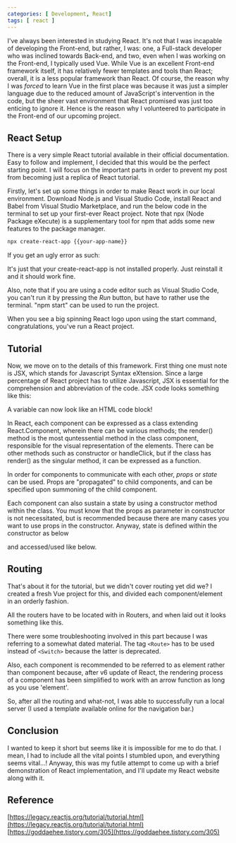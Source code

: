 ```yaml
---
categories: [ Development, React]
tags: [ react ] 
---
```


I've always been interested in studying React. It's not that I was incapable of developing the Front-end, but rather, I was: one, a Full-stack developer who was inclined towards Back-end, and two, even when I was working on the Front-end, I typically used Vue. While Vue is an excellent Front-end framework itself, it has relatively fewer templates and tools than React; overall, it is a less popular framework than React. Of course, the reason why I was <i>forced</i> to learn Vue in the first place was because it was just a simpler language due to the reduced amount of JavaScript's intervention in the code, but the sheer vast environment that React promised was just too enticing to ignore it. Hence is the reason why I volunteered to participate in the Front-end of our upcoming project.

## React Setup 
There is a very simple React tutorial available in their official documentation. Easy to follow and implement, I decided that this would be the perfect starting point. I will focus on the important parts in order to prevent my post from becoming just a replica of React tutorial.

Firstly, let's set up some things in order to make React work in our local environment. Download Node.js and Visual Studio Code, install React and Babel from Visual Studio Marketplace, and run the below code in the terminal to set up your first-ever React project. Note that npx (Node Package eXecute) is a supplementary tool for npm that adds some new features to the package manager.
```bash
npx create-react-app {{your-app-name}}
```
If you get an ugly error as such:

It's just that your create-react-app is not installed properly. Just reinstall it and it should work fine.


Also, note that if you are using a code editor such as Visual Studio Code, you can't run it by pressing the <i>Run</i> button, but have to rather use the terminal. "npm start" can be used to run the project.

When you see a big spinning React logo upon using the start command, congratulations, you've run a React project. 

## Tutorial
Now, we move on to the details of this framework. First thing one must note is JSX, which stands for Javascript Syntax eXtension. Since a large percentage of React project has to utilize Javascript, JSX is essential for the comprehension and abbreviation of the code. JSX code looks something like this:

A variable can now look like an HTML code block!


In React, each component can be expressed as a class extending React.Component, wherein there can be various methods; the render() method is the most quntessential method in the class component, responsible for the visual representation of the elements. There can be other methods such as constructor or handleClick, but if the class has render() as the singular method, it can be expressed as a function.

In order for components to communicate with each other, <i> props</i> or <i> state</i> can be used. Props are "propagated" to child components, and can be specified upon summoning of the child component.

Each component can also sustain a state by using a constructor method within the class. You must know that the props as parameter in constructor is not necessitated, but is recommended because there are many cases you want to use props in the constructor. Anyway, state is defined within the constructor as below

and accessed/used like below.

## Routing

That's about it for the tutorial, but we didn't cover routing yet did we? I created a fresh Vue project for this, and divided each component/element in an orderly fashion.


All the routers have to be located with in Routers, and when laid out it looks something like this.

There were some troubleshooting involved in this part because I was referring to a somewhat dated material. The tag `<Route>` has to be used instead of `<Switch>` because the latter is deprecated.

Also, each component is recommended to be referred to as element rather than component because, after v6 update of React, the rendering process of a component has been simplified to work with an arrow function as long as you use 'element'.

So, after all the routing and what-not, I was able to successfully run a local server (I used a template available online for the navigation bar.)


## Conclusion 
I wanted to keep it short but seems like it is impossible for me to do that. I mean, I had to include all the vital points I stumbled upon, and everything seems vital...! Anyway, this was my futile attempt to come up with a brief demonstration of React implementation, and I'll update my React website along with it.

## Reference
[https://legacy.reactjs.org/tutorial/tutorial.html](https://legacy.reactjs.org/tutorial/tutorial.html)
[https://goddaehee.tistory.com/305](https://goddaehee.tistory.com/305)




